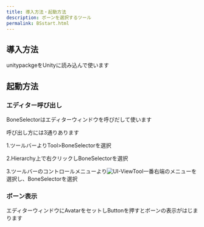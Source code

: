 ```yaml
---
title: 導入方法・起動方法
description: ボーンを選択するツール
permalink: BSstart.html
---
```


## 導入方法

unitypackgeをUnityに読み込んで使います

## 起動方法
### エディター呼び出し
 BoneSelectorはエディターウィンドウを呼びだして使います
 
 呼び出し方には3通りあります

 1.ツールバーよりTool>BoneSelectorを選択

 2.Hierarchy上で右クリックしBoneSelectorを選択

 3.ツールバーのコントロールメニューより![UI-ViewTool](https://user-images.githubusercontent.com/28706700/205558302-42774f85-9742-4246-ad5e-f81e059782f4.png)一番右端のメニューを選択し、BoneSelectorを選択

 ### ボーン表示

 エディターウィンドウにAvatarをセットしButtonを押すとボーンの表示がはじまります